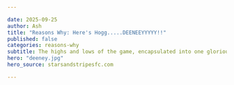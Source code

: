 ```yaml
---

date: 2025-09-25
author: Ash
title: "Reasons Why: Here's Hogg.....DEENEEYYYYY!!"
published: false
categories: reasons-why
subtitle: The highs and lows of the game, encapsulated into one glorious 30 second period of absolute mayhem
hero: "deeney.jpg"
hero_source: starsandstripesfc.com

---
```

